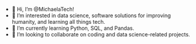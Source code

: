 - 👋 Hi, I’m @MichaelaTech!
- 👀 I’m interested in data science, software solutions for improving humanity, and learning all things tech.
- 🌱 I’m currently learning Python, SQL, and Pandas.
- 💞️ I’m looking to collaborate on coding and data science-related projects.
